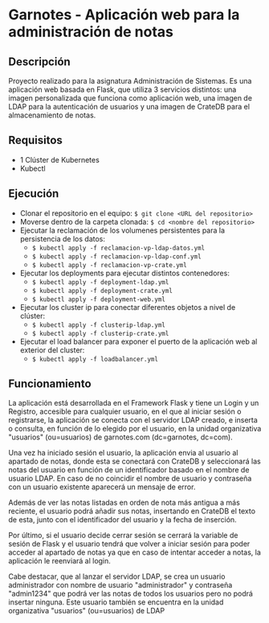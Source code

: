 # Garnotes - Aplicación web para la administración de notas
## Descripción
Proyecto realizado para la asignatura Administración de Sistemas. Es una aplicación web basada en Flask, que utiliza 3 servicios distintos: una imagen personalizada que funciona como aplicación web, una imagen de LDAP para la autenticación de usuarios y una imagen de CrateDB para el almacenamiento de notas.
## Requisitos
- 1 Clúster de Kubernetes
- Kubectl
## Ejecución
- Clonar el repositorio en el equipo: ```$ git clone <URL del repositorio> ```
- Moverse dentro de la carpeta clonada: ```$ cd <nombre del repositorio>```
- Ejecutar la reclamación de los volumenes persistentes para la persistencia de los datos:
  - ```$ kubectl apply -f reclamacion-vp-ldap-datos.yml```
  - ```$ kubectl apply -f reclamacion-vp-ldap-conf.yml```
  - ```$ kubectl apply -f reclamacion-vp-crate.yml```
- Ejecutar los deployments para ejecutar distintos contenedores:
  - ```$ kubectl apply -f deployment-ldap.yml```
  - ```$ kubectl apply -f deployment-crate.yml```
  - ```$ kubectl apply -f deployment-web.yml```
- Ejecutar los cluster ip para conectar diferentes objetos a nivel de clúster:
  - ```$ kubectl apply -f clusterip-ldap.yml```
  - ```$ kubectl apply -f clusterip-crate.yml```
- Ejecutar el load balancer para exponer el puerto de la aplicación web al exterior del cluster:
  - ```$ kubectl apply -f loadbalancer.yml```
## Funcionamiento
La aplicación está desarrollada en el Framework Flask y tiene un Login y un Registro, accesible para cualquier usuario, en el que al iniciar sesión o registrarse, la aplicación se conecta con el servidor LDAP creado, e inserta o consulta, en función de lo elegido por el usuario, en la unidad organizativa "usuarios" (ou=usuarios) de garnotes.com (dc=garnotes, dc=com).

Una vez ha iniciado sesión el usuario, la aplicación envia al usuario al apartado de notas, donde esta se conectará con CrateDB y seleccionará las notas del usuario en función de un identificador basado en el nombre de usuario LDAP. En caso de no coincidir el nombre de usuario y contraseña con un usuario existente aparecerá un mensaje de error.

Además de ver las notas listadas en orden de nota más antigua a más reciente, el usuario podrá añadir sus notas, insertando en CrateDB el texto de esta, junto con el identificador del usuario y la fecha de inserción.

Por último, si el usuario decide cerrar sesión se cerrará la variable de sesión de Flask y el usuario tendrá que volver a iniciar sesión para poder acceder al apartado de notas ya que en caso de intentar acceder a notas, la aplicación le reenviará al login.

Cabe destacar, que al lanzar el servidor LDAP, se crea un usuario administrador con nombre de usuario "administrador" y contraseña "admin1234" que podrá ver las notas de todos los usuarios pero no podrá insertar ninguna. Este usuario también se encuentra en la unidad organizativa "usuarios" (ou=usuarios) de LDAP
